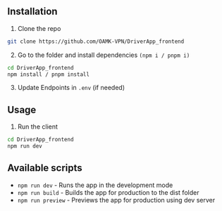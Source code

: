 ## Installation
1. Clone the repo
```sh
git clone https://github.com/OAMK-VPN/DriverApp_frontend
```
2. Go to the folder and install dependencies `(npm i / pnpm i)`
```sh
cd DriverApp_frontend
npm install / pnpm install
```
3. Update Endpoints in `.env` (if needed)

## Usage
1. Run the client
```sh
cd DriverApp_frontend
npm run dev
```


## Available scripts
- `npm run dev`  - Runs the app in the development mode
- `npm run build` - Builds the app for production to the dist folder
- `npm run preview` - Previews the app for production using dev server
